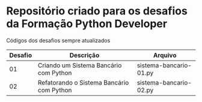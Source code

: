 # Repositório criado para os desafios da Formação Python Developer

Códigos dos desafios sempre atualizados

| Desafio | Descrição                                 | Arquivo                |
| ------- | ----------------------------------------- | ---------------------- |
| 01      | Criando um Sistema Bancário com Python    | sistema-bancario-01.py |
| 02      | Refatorando o Sistema Bancário com Python | sistema-bancario-02.py |

